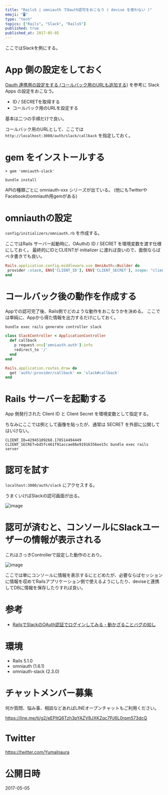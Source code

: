 ```yaml
---
title: "Rails5 | omniauth でOauth認可をおこなう ( devise を使わない )"
emoji: "🖥"
type: "tech"
topics: ["Rails", "Slack", "Rails5"]
published: true
published_at: 2017-05-05
---
```


ここではSlackを例にする。

# App 側の設定をしておく

[Oauth 連携用の設定をする (コールバック用のURLも追加する)](http://qiita.com/YumaInaura/items/373e217f9368205550ed) を参考に Slack Apps の設定をおこなう。

- ID / SECRETを取得する
- コールバック用のURLを設定する

基本は二つの手順だけで良い。

コールバック用のURLとして、ここでは`http://localhost:3000/auth/slack/callback` を指定しておく。

# gem をインストールする


```diff:Gemfile
+ gem 'omniauth-slack'
```

```
bundle install
```

APIの種類ごとに omniauth-xxx シリーズが出ている。
(他にもTwitterやFacebookのomniauth用gemがある)

# omniauthの設定

`config/initializers/omniauth.rb` を作成する。

ここではRails サーバー起動時に、OAuthの ID / SECRET を環境変数を渡す仕様にしておく。
最終的にIDとCLIENTが initializer に渡れば良いので、面倒ならばベタ書きでも良い。

 ```rb:config/initializers/omniauth.rb
Rails.application.config.middleware.use OmniAuth::Builder do
  provider :slack, ENV['CLIENT_ID'], ENV['CLIENT_SECRET'], scope: "client"
end
```


# コールバック後の動作を作成する

Appでの認可完了後、Rails側でどのような動作をおこなうかを決める。
ここでは単純に、Appから得た情報を出力するだけにしておく。
 
`bundle exec rails generate controller slack`

```ruby:app/controllers/slack_controller.rb
class SlackController < ApplicationController
  def callback
    p request.env['omniauth.auth'].info
    redirect_to '/'
  end
end
```

```ruby:config/routes.rb
Rails.application.routes.draw do
  get 'auth/:provider/callback' => 'slack#callback'
end
```

# Rails サーバーを起動する

App 側発行された Client  ID と Client Secret を環境変数として指定する。

ちなみにここでは例として画像を貼ったが、通常は SECRET を外部に公開してはいけない。

```
CLIENT_ID=42945109268.178514494449 CLIENT_SECRET=bd5fc461f91accae86e91916356ee15c bundle exec rails server
```

# 認可を試す

`localhost:3000/auth/slack` にアクセスする。

うまくいけばSlackの認可画面が出る。

![image](https://qiita-image-store.s3.amazonaws.com/0/89618/75bbc725-c362-a155-0c2a-7316a34ed136.png)

# 認可が済むと、コンソールにSlackユーザーの情報が表示される

これはさっきControllerで設定した動作のとおり。

![image](https://qiita-image-store.s3.amazonaws.com/0/89618/fe557ae4-c405-aa0d-cd7e-a37a9a7a8bf4.png)

ここでは単にコンソールに情報を表示するにとどめたが、必要ならばセッションに情報を収めてRailsアプリケーション側で使えるようにしたり、deviseと連携してDBに情報を保存したりすれば良い。


# 参考

- [RailsでSlackのOAuth認証でログインしてみる - 動かざることバグの如し](http://thr3a.hatenablog.com/entry/20151204/1449240576)


# 環境

- Rails 5.1.0
- omniauth (1.6.1)
- omniauth-slack (2.3.0)








<!-- Update From Qiita API -->

# チャットメンバー募集


何か質問、悩み事、相談などあればLINEオープンチャットもご利用ください。

https://line.me/ti/g2/eEPltQ6Tzh3pYAZV8JXKZqc7PJ6L0rpm573dcQ





# Twitter


https://twitter.com/YumaInaura


<!-- Update From Qiita API -->



# 公開日時

2017-05-05
